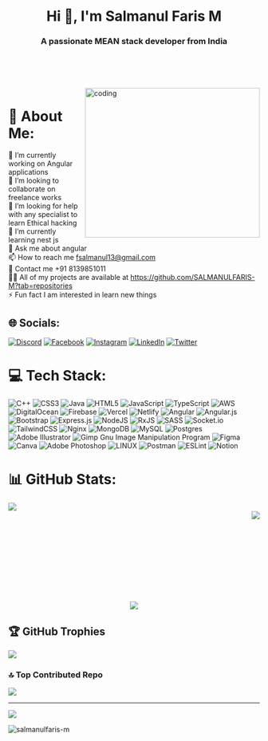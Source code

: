 <h1 align="center">Hi 👋, I'm Salmanul Faris M</h1>
<h3 align="center">A passionate MEAN stack developer from India</h3>

<br/>
<br/>
<br/>
<br/>
 <img align="right" alt="coding" width="350" height="300" src="https://media.tenor.com/qJ5evVs-_uUAAAAC/coding.gif" />

# 💫 About Me:
🔭 I’m currently working on Angular applications<br>👯 I’m looking to collaborate on freelance works<br>🤝 I’m looking for help with any specialist to learn Ethical hacking<br>🌱 I’m currently learning nest js<br>💬 Ask me about angular<br>📫 How to reach me fsalmanul13@gmail.com<br>📲 Contact me +91 8139851011<br>👨‍💻 All of my projects are available at https://github.com/SALMANULFARIS-M?tab=repositories<br>⚡ Fun fact I am interested in learn new things<br>


## 🌐 Socials:
[![Discord](https://img.shields.io/badge/Discord-%237289DA.svg?logo=discord&logoColor=white)](https://discord.gg/salman_11#5167) [![Facebook](https://img.shields.io/badge/Facebook-%231877F2.svg?logo=Facebook&logoColor=white)](https://facebook.com/100062541261678) [![Instagram](https://img.shields.io/badge/Instagram-%23E4405F.svg?logo=Instagram&logoColor=white)](https://instagram.com/salmanul_faris_011) [![LinkedIn](https://img.shields.io/badge/LinkedIn-%230077B5.svg?logo=linkedin&logoColor=white)](https://linkedin.com/in/salmanul-faris-m-570856263) [![Twitter](https://img.shields.io/badge/Twitter-%231DA1F2.svg?logo=Twitter&logoColor=white)](https://twitter.com/@SALMAN___1011) 

# 💻 Tech Stack:
![C++](https://img.shields.io/badge/c++-%2300599C.svg?style=for-the-badge&logo=c%2B%2B&logoColor=white) ![CSS3](https://img.shields.io/badge/css3-%231572B6.svg?style=for-the-badge&logo=css3&logoColor=white) ![Java](https://img.shields.io/badge/java-%23ED8B00.svg?style=for-the-badge&logo=java&logoColor=white) ![HTML5](https://img.shields.io/badge/html5-%23E34F26.svg?style=for-the-badge&logo=html5&logoColor=white) ![JavaScript](https://img.shields.io/badge/javascript-%23323330.svg?style=for-the-badge&logo=javascript&logoColor=%23F7DF1E) ![TypeScript](https://img.shields.io/badge/typescript-%23007ACC.svg?style=for-the-badge&logo=typescript&logoColor=white) ![AWS](https://img.shields.io/badge/AWS-%23FF9900.svg?style=for-the-badge&logo=amazon-aws&logoColor=white) ![DigitalOcean](https://img.shields.io/badge/DigitalOcean-%230167ff.svg?style=for-the-badge&logo=digitalOcean&logoColor=white) ![Firebase](https://img.shields.io/badge/firebase-%23039BE5.svg?style=for-the-badge&logo=firebase) ![Vercel](https://img.shields.io/badge/vercel-%23000000.svg?style=for-the-badge&logo=vercel&logoColor=white) ![Netlify](https://img.shields.io/badge/netlify-%23000000.svg?style=for-the-badge&logo=netlify&logoColor=#00C7B7) ![Angular](https://img.shields.io/badge/angular-%23DD0031.svg?style=for-the-badge&logo=angular&logoColor=white) ![Angular.js](https://img.shields.io/badge/angular.js-%23E23237.svg?style=for-the-badge&logo=angularjs&logoColor=white) ![Bootstrap](https://img.shields.io/badge/bootstrap-%23563D7C.svg?style=for-the-badge&logo=bootstrap&logoColor=white) ![Express.js](https://img.shields.io/badge/express.js-%23404d59.svg?style=for-the-badge&logo=express&logoColor=%2361DAFB) ![NodeJS](https://img.shields.io/badge/node.js-6DA55F?style=for-the-badge&logo=node.js&logoColor=white) ![RxJS](https://img.shields.io/badge/rxjs-%23B7178C.svg?style=for-the-badge&logo=reactivex&logoColor=white) ![SASS](https://img.shields.io/badge/SASS-hotpink.svg?style=for-the-badge&logo=SASS&logoColor=white) ![Socket.io](https://img.shields.io/badge/Socket.io-black?style=for-the-badge&logo=socket.io&badgeColor=010101) ![TailwindCSS](https://img.shields.io/badge/tailwindcss-%2338B2AC.svg?style=for-the-badge&logo=tailwind-css&logoColor=white) ![Nginx](https://img.shields.io/badge/nginx-%23009639.svg?style=for-the-badge&logo=nginx&logoColor=white) ![MongoDB](https://img.shields.io/badge/MongoDB-%234ea94b.svg?style=for-the-badge&logo=mongodb&logoColor=white) ![MySQL](https://img.shields.io/badge/mysql-%2300f.svg?style=for-the-badge&logo=mysql&logoColor=white) ![Postgres](https://img.shields.io/badge/postgres-%23316192.svg?style=for-the-badge&logo=postgresql&logoColor=white) ![Adobe Illustrator](https://img.shields.io/badge/adobeillustrator-%23FF9A00.svg?style=for-the-badge&logo=adobeillustrator&logoColor=white) ![Gimp Gnu Image Manipulation Program](https://img.shields.io/badge/Gimp-657D8B?style=for-the-badge&logo=gimp&logoColor=FFFFFF) 	![Figma](https://img.shields.io/badge/figma-%23F24E1E.svg?style=for-the-badge&logo=figma&logoColor=white) ![Canva](https://img.shields.io/badge/Canva-%2300C4CC.svg?style=for-the-badge&logo=Canva&logoColor=white) ![Adobe Photoshop](https://img.shields.io/badge/adobephotoshop-%2331A8FF.svg?style=for-the-badge&logo=adobephotoshop&logoColor=white) ![LINUX](https://img.shields.io/badge/Linux-FCC624?style=for-the-badge&logo=linux&logoColor=black) ![Postman](https://img.shields.io/badge/Postman-FF6C37?style=for-the-badge&logo=postman&logoColor=white) ![ESLint](https://img.shields.io/badge/ESLint-4B3263?style=for-the-badge&logo=eslint&logoColor=white) ![Notion](https://img.shields.io/badge/Notion-%23000000.svg?style=for-the-badge&logo=notion&logoColor=white)
# 📊 GitHub Stats:

<p>
  <img align="left" src="https://github-readme-stats.vercel.app/api?username=SALMANULFARIS-M&theme=blue-green&hide_border=true&include_all_commits=true&count_private=true" /><br/>
   <img align="right" src="https://github-readme-stats.vercel.app/api/top-langs/?username=SALMANULFARIS-M&theme=blue-green&hide_border=true&include_all_commits=true&count_private=true&layout=compact" /><br/>
</p>
<br/>
<br/>
<br/>
<br/>
<br/>
<br/>
<br/>
<br/>

<p align="center" >
 <img align="center" src="https://github-readme-streak-stats.herokuapp.com/?user=SALMANULFARIS-M&theme=blue-green&hide_border=true" />
</p>

## 🏆 GitHub Trophies
![](https://github-profile-trophy.vercel.app/?username=salman&theme=radical&no-frame=false&no-bg=true&margin-w=4)


### 🔝 Top Contributed Repo
![](https://github-contributor-stats.vercel.app/api?username=SALMANULFARIS-M&limit=5&theme=dark&combine_all_yearly_contributions=true)

---
[![](https://visitcount.itsvg.in/api?id=SALMANULFARIS-M&icon=0&color=1)](https://visitcount.itsvg.in)

<p align="left"> <img src="https://komarev.com/ghpvc/?username=salmanulfaris-m&label=Profile%20views&color=0e75b6&style=flat" alt="salmanulfaris-m" /> </p>

<!-- Proudly created with GPRM ( https://gprm.itsvg.in ) -->
